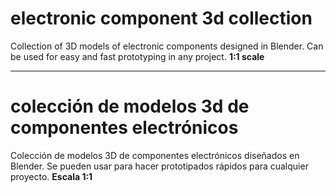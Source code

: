 
# electronic component 3d collection

Collection of 3D models of electronic components designed in Blender. Can be used for easy and fast prototyping in any project. **1:1 scale**

---

# colección de modelos 3d de componentes electrónicos

Colección de modelos 3D de componentes electrónicos diseñados en Blender. Se pueden usar para hacer prototipados rápidos para cualquier proyecto. **Escala 1:1**
